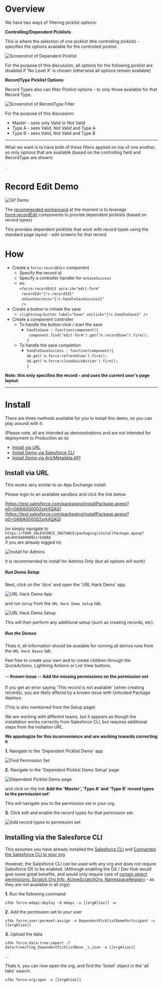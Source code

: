# Overview

We have two ways of filtering picklist options:

**Controlling/Dependent Picklists**

This is where the selection of one picklist (the controlling picklist) - specifies the options available for the controlled picklist.

![Screenshot of Dependent Picklist](docs/images/PicklistDependencies.png)

For the purpose of this discussion, all options for the following picklist are disabled if 'No Level X' is chosen (otherwise all options remain available)

**RecordType Picklist Options**

Record Types also can filter Picklist options - to only those available for that Record Type.

![Screenshot of RecordType Filter](docs/images/RecordTypePicklist.png)

For the purpose of this discussion:

* Master - sees only Valid or Not Valid
* Type A - sees Valid, Not Valid and Type A
* Type B - sees Valid, Not Valid and Type B

-----

What we want is to have both of these filters applied on top of one another,
so only options that are available (based on the controlling field and RecordType are shown)

.

# Record Edit Demo

![Gif Demo](docs/images/recordEditDemo.gif)

The [recommended workaround](https://success.salesforce.com/issues_view?id=a1p3A0000008gNBQAY) at the moment is to leverage [force:recordEdit](https://developer.salesforce.com/docs/atlas.en-us.lightning.meta/lightning/aura_compref_force_recordEdit.htm?search_text=force:recordEdit) components to provide dependent picklists (based on record types)

This provides dependent picklists that work with record types using the standard page layout - edit screens for that record.

# How

* Create a `force:recordEdit` component
  * Specify the record id
  * Specify a controller handler for `onSaveSuccess`
  * ex: <br />`<force:recordEdit aura:id="edit-form" ` <br /> ` recordId="{!v.recordId}"` <br /> ` onSaveSuccess="{!c.handleSaveSuccess}"` <br /> ` />`
* Create a button to initiate the save
  * `<lightning:button label="Save" onclick="{!c.handleSave}" />`
* Create a component controller
  * To handle the button click / start the save
      * `handleSave : function(component){` <br /> ` component.find("edit-form").get("e.recordSave").fire();` <br /> `}`
  * To handle the save completion
      * `handleSaveSuccess : function(component){` <br /> `$A.get('e.force:refreshView').fire();` <br /> `$A.get('e.force:closeQuickAction').fire();` <br /> `}`

**Note: this only specifies the record - and uses the current user's page layout.**

---

# Install

There are three methods available for you to install this demo, so you can play around with it:

(Please note, all are intended as demonstrations and are not intended for deployment to Production as is)

* [Install via URL](#install-via-url)
* [Install Demo via Salesforce CLI](#install-via-salesforce-cli)
* [Install Demo via Ant/Metadata API](#install-via-metadata-api)

## Install via URL

This works very similar to an App Exchange install.

Please login to an available sandbox and click the link below.

[https://test.salesforce.com/packaging/installPackage.apexp?p0=04t6A000002srkXQAQ](https://test.salesforce.com/packaging/installPackage.apexp?p0=04t6A000002srkXQAQ)

(or simply navigate to `https://YOUR_SALESFORCE_INSTANCE/packaging/installPackage.apexp?p0=04t6A000002srkXQAQ` <br />
if you are already logged in)

![Install for Admins](docs/images/installPackage.png)

It is recommended to install for Admins Only (but all options will work)

##### Run Demo Setup

Next, click on the 'dice' and open the 'URL Hack Demo' app.

![URL Hack Demo App](docs/images/appInLauncher.png)

and run `Setup` from the `URL Hack Demo Setup` tab.

![URL Hack Demo Setup](docs/images/demoSetup1.png)

This will then perform any additional setup (such as creating records, etc).

##### Run the Demos

Thats it, all information should be avaiable for running all demos now from the `URL Hack Bases` tab.

Feel free to create your own and to create children through the QuickActions, Lightning Actions or List View buttons.

#### -- Known Issue -- Add the missing permissions on the permission set

If you get an error saying 'This record is not available' (when creating records),
you are likely affectd by a known issue with Unlocked Package deploys.

(This is also mentioned from the Setup page)

We are working with different teams, but it appears as though the installation works correctly from Salesforce CLI, but requires additional steps from the insllation URL.

**We appologize for this inconvenience and are working towards correcting it**

**1.** Navigate to the 'Dependent Picklist Demo' app

![Find Permission Set](docs/images/appInLauncher.png)

**2.** Navigate to the 'Dependent Picklist Demo Setup' page

![Dependent Picklist Demo page](docs/images/correctPermissionSet.png)

and click on the link **Add the 'Master', 'Type A' and 'Type B' record types to the permission set'**

This will navigate you to the permission set in your org.

**3.** Click edit and enable the record types for that permission set.

![Add record types to permission set](docs/images/correctPermissionSet2.png)

## Installing via the Salesforce CLI

This assumes you have already installed the [Salesforce CLI]() and [Connected the Salesforce CLI to your org](https://developer.salesforce.com/docs/atlas.en-us.sfdx_dev.meta/sfdx_dev/sfdx_dev_auth_web_flow.htm).

However, the Salesforce CLI can be used with any org and does not require Salesforce DX to be enabled. (Although enabling the DX / Dev Hub would give some great benefits, and would only require care of [certain object permissions: Scratch Org Info, ActiveScratchOrg, NamespaceRegistry](https://developer.salesforce.com/docs/atlas.en-us.sfdx_setup.meta/sfdx_setup/sfdx_setup_add_users.htm) - as they are not available in all orgs)

**1.** Run the following command:

	sfdx force:mdapi:deploy -d mdapi -u [[orgAlias]] -w

**2.** Add the permission set to your user

	sfdx force:user:permset:assign -n DependentPicklistDemoParticipant -u [[orgAlias]]
	
**3.** Upload the data

	sfdx force:data:tree:import -f data/tree/ltng_DependentPicklistBase__c.json -u [[orgAlias]]
	
...

Thats it, you can now open the org, and find the 'ticket' object in the 'all tabs' search.

	sfdx force:org:open -u [[orgAlias]]

	
